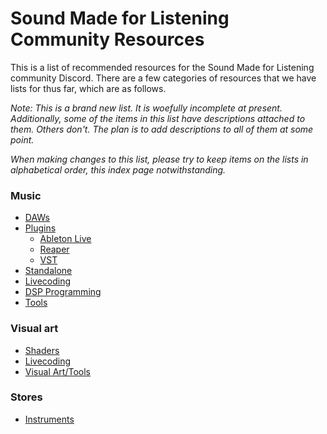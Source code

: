 # Sound Made for Listening Community Resources
This is a list of recommended resources for the Sound Made for Listening community Discord. There are a few categories of resources that we have lists for thus far, which are as follows.

*Note: This is a brand new list. It is woefully incomplete at present. Additionally, some of the items in this list have descriptions attached to them. Others don't. The plan is to add descriptions to all of them at some point.*

*When making changes to this list, please try to keep items on the lists in alphabetical order, this index page notwithstanding.*

### Music
* [DAWs](Music/DAWs.md)
* [Plugins](Music/Plugins.md)
	* [Ableton Live](Music/Plugins/Ableton%20Live.md)
	* [Reaper](Music/Plugins/Reaper.md)
	* [VST](Music/Plugins/VST.md)
* [Standalone](Music/Standalone.md)
* [Livecoding](Music/Livecoding.md)
* [DSP Programming](Music/DSP%20Programming.md)
* [Tools](Music/Tools.md)

### Visual art
* [Shaders](Visual%20Art/Shaders.md)
* [Livecoding](Visual%20Art/Livecoding.md)
* [Visual Art/Tools](Visual%20Art/Tools.md)

### Stores
* [Instruments](Stores/Instruments.md)